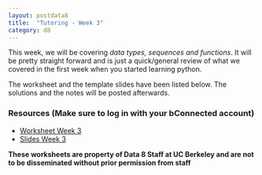 ```yaml
---
layout: postdata8
title:  "Tutoring - Week 3"
category: d8
---
```


This week, we will be covering *data types, sequences and functions*. It will be pretty straight forward and is just a quick/general review of what we covered in the first week when you started learning python.

The worksheet and the template slides have been listed below.
The solutions and the notes will be posted afterwards.

### Resources (Make sure to log in with your bConnected account)

- [Worksheet Week 3](https://drive.google.com/file/d/1be4KLYhH4nz7ChAfTcKqmqfkOCkiVk5B/view?usp=sharing)
- [Slides Week 3](https://drive.google.com/file/d/1El-JgctXATHiuOjeg5iw103gYm4XnOL3/view?usp=sharing)


**These worksheets are property of Data 8 Staff at UC Berkeley and are not to be disseminated without prior permission from staff**

